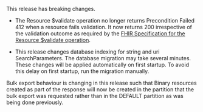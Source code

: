 
This release has breaking changes.
* The Resource $validate operation no longer returns Precondition Failed 412 when a resource fails validation.  It now returns 200 irrespective of the validation outcome as required by the [FHIR Specification for the Resource $validate operation](https://www.hl7.org/fhir/R4/resource-operation-validate.html).
  
* This release changes database indexing for string and uri SearchParameters. The database migration may take several minutes.  These changes will be applied automatically on first startup. To avoid this delay on first startup, run the migration manually.

Bulk export behaviour is changing in this release such that Binary resources created as part of the response will now be created in the partition that the bulk export was requested rather than in the DEFAULT partition as was being done previously.
